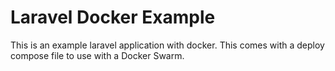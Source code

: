 # Laravel Docker Example

This is an example laravel application with docker.  This comes with a
deploy compose file to use with a Docker Swarm.